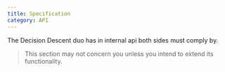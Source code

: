 ```yaml
---
title: Specification
category: API
---
```


The Decision Descent duo has in internal api both sides must comply by.
> This section may not concern you unless you intend to extend its functionality.
